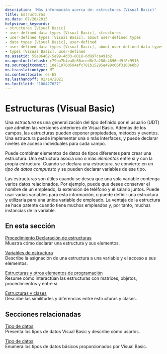 ```yaml
---
description: 'Más información acerca de: estructuras (Visual Basic)'
title: Estructuras
ms.date: 07/20/2015
helpviewer_keywords:
- structures [Visual Basic]
- user-defined data types [Visual Basic], structures
- user-defined types [Visual Basic], about user-defined types
- data types [Visual Basic], user-defined
- user-defined data types [Visual Basic], about user-defined data types
- types [Visual Basic], user-defined
ms.assetid: 55e86462-5e99-4d33-8018-6d097ca491b2
ms.openlocfilehash: c79ba7b4ea8e80aced6c2a280c4896ed9f8c9916
ms.sourcegitcommit: 10e719780594efc781b15295e499c66f316068b8
ms.translationtype: MT
ms.contentlocale: es-ES
ms.lasthandoff: 02/14/2021
ms.locfileid: "100427627"
---
```

# <a name="structures-visual-basic"></a>Estructuras (Visual Basic)

Una *estructura* es una generalización del tipo definido por el usuario (UDT) que admiten las versiones anteriores de Visual Basic. Además de los campos, las estructuras pueden exponer propiedades, métodos y eventos. Una estructura puede implementar una o más interfaces, y puede declarar niveles de acceso individuales para cada campo.  
  
 Puede combinar elementos de datos de tipos diferentes para crear una estructura. Una estructura asocia uno o más *elementos* entre sí y con la propia estructura. Cuando se declara una estructura, se convierte en un *tipo de datos compuesto* y se pueden declarar variables de ese tipo.  
  
 Las estructuras son útiles cuando se desea que una sola variable contenga varios datos relacionados. Por ejemplo, puede que desee conservar el nombre de un empleado, la extensión de teléfono y el salario juntos. Puede usar varias variables para esta información, o puede definir una estructura y utilizarla para una única variable de empleado. La ventaja de la estructura se hace patente cuando tiene muchos empleados y, por tanto, muchas instancias de la variable.  
  
## <a name="in-this-section"></a>En esta sección  

 [Procedimiento Declaración de estructuras](how-to-declare-a-structure.md)  
 Muestra cómo declarar una estructura y sus elementos.  
  
 [Variables de estructura](structure-variables.md)  
 Describe la asignación de una estructura a una variable y el acceso a sus elementos.  
  
 [Estructuras y otros elementos de programación](structures-and-other-programming-elements.md)  
 Resume cómo interactúan las estructuras con matrices, objetos, procedimientos y entre sí.  
  
 [Estructuras y clases](structures-and-classes.md)  
 Describe las similitudes y diferencias entre estructuras y clases.  
  
## <a name="related-sections"></a>Secciones relacionadas  

 [Tipo de datos](index.md)  
 Presenta los tipos de datos Visual Basic y describe cómo usarlos.  
  
 [Tipo de datos](../../../language-reference/data-types/index.md)  
 Enumera los tipos de datos básicos proporcionados por Visual Basic.
